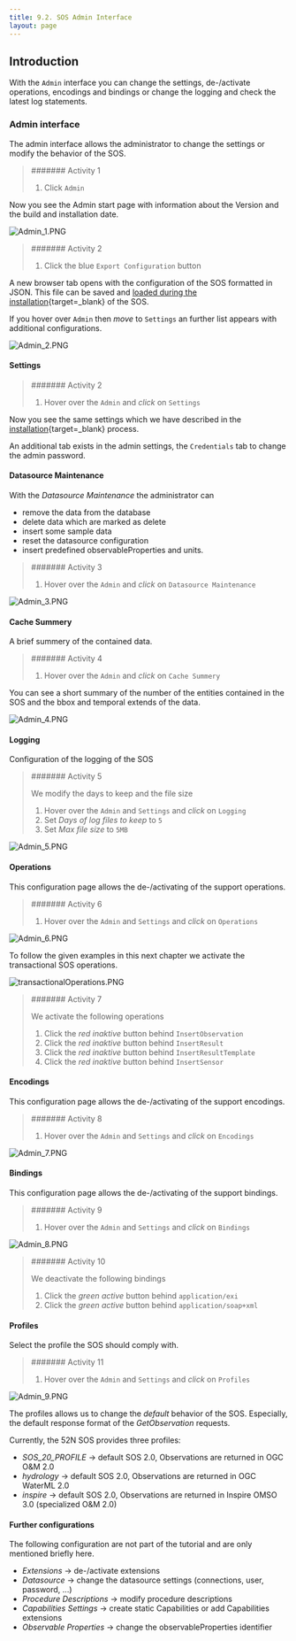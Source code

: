 ```yaml
---
title: 9.2. SOS Admin Interface
layout: page
---
```


## Introduction

With the `Admin` interface you can change the settings, de-/activate operations, encodings and bindings or change the logging and check the latest log statements.

### Admin interface

The admin interface allows the administrator to change the settings or modify the behavior of the SOS.

> ####### Activity 1
>
> 1. Click `Admin`

Now you see the Admin start page with information about the Version and the build and installation date.

![Admin_1.PNG](images/Admin_1.png "52°North SOS Admin interface")

> ####### Activity 2
>
> 1. Click the blue `Export Configuration` button

A new browser tab opens with the configuration of the SOS formatted in JSON. This file can be saved and [loaded during the installation](/9_1_sos_installation_war_file/#upload-a-configuration-file){target=_blank} of the SOS.

If you hover over `Admin` then *move* to `Settings` an further list appears with additional configurations.

![Admin_2.PNG](images/Admin_2.png "52°North SOS Admin interface")

#### Settings

> ####### Activity 2
>
> 1. Hover over the `Admin` and *click* on `Settings`

Now you see the same settings which we have described in the [installation](9_1_sos_installation_war_file/#settings){target=_blank} process.

An additional tab exists in the admin settings, the `Credentials` tab to change the admin password.

#### Datasource Maintenance

With the *Datasource Maintenance* the administrator can

* remove the data from the database
* delete data which are marked as delete
* insert some sample data
* reset the datasource configuration
* insert predefined observableProperties and units.

> ####### Activity 3
>
> 1. Hover over the `Admin` and *click* on `Datasource Maintenance`

![Admin_3.PNG](images/Admin_3.png "52°North SOS Admin interface")

#### Cache Summery

A brief summery of the contained data.

> ####### Activity 4
>
> 1. Hover over the `Admin` and *click* on `Cache Summery`

You can see a short summary of the number of the entities contained in the SOS and the bbox and temporal extends of the data.

![Admin_4.PNG](images/Admin_4.png "52°North SOS Admin interface")

#### Logging

Configuration of the logging of the SOS

> ####### Activity 5
>
> We modify the days to keep and the file size
>
> 1. Hover over the `Admin` and `Settings` and *click* on `Logging`
> 1. Set *Days of log files to keep* to `5`
> 1. Set *Max file size* to `5MB`

![Admin_5.PNG](images/Admin_5.png "52°North SOS Admin interface")

#### Operations

This configuration page allows the de-/activating of the support operations.

> ####### Activity 6
>
> 1. Hover over the `Admin` and `Settings` and *click* on `Operations`

![Admin_6.PNG](images/Admin_6.png "52°North SOS Admin interface")

To follow the given examples in this next chapter we activate the
transactional SOS operations.

![transactionalOperations.PNG](images/transactionalOperations.PNG "active transactional operations")

> ####### Activity 7
>
> We activate the following operations
>
> 1. Click the *red inaktive* button behind `InsertObservation`
> 1. Click the *red inaktive* button behind `InsertResult`
> 1. Click the *red inaktive* button behind `InsertResultTemplate`
> 1. Click the *red inaktive* button behind `InsertSensor`

#### Encodings

This configuration page allows the de-/activating of the support encodings.

> ####### Activity 8
>
> 1. Hover over the `Admin` and `Settings` and *click* on `Encodings`

![Admin_7.PNG](images/Admin_7.png "52°North SOS Admin interface")

#### Bindings

This configuration page allows the de-/activating of the support bindings.

> ####### Activity 9
>
> 1. Hover over the `Admin` and `Settings` and *click* on `Bindings`

![Admin_8.PNG](images/Admin_8.png "52°North SOS Admin interface")

> ####### Activity 10
>
> We deactivate the following bindings
>
> 1. Click the *green active* button behind `application/exi`
> 1. Click the *green active* button behind `application/soap+xml`

#### Profiles

Select the profile the SOS should comply with.

> ####### Activity 11
>
> 1. Hover over the `Admin` and `Settings` and *click* on `Profiles`

![Admin_9.PNG](images/Admin_9.png "52°North SOS Admin interface")

The profiles allows us to change the *default* behavior of the SOS. Especially, the default response format of the *GetObservation* requests.

Currently, the 52N SOS provides three profiles:

* *SOS_20_PROFILE* -> default SOS 2.0, Observations are returned in OGC O&M 2.0
* *hydrology* -> default SOS 2.0, Observations are returned in OGC WaterML 2.0
* *inspire* -> default SOS 2.0, Observations are returned in Inspire OMSO 3.0 (specialized O&M 2.0)

#### Further configurations

The following configuration are not part of the tutorial and are only mentioned briefly here.

* *Extensions* -> de-/activate extensions
* *Datasource* -> change the datasource settings (connections, user, password, ...)
* *Procedure Descriptions* -> modify procedure descriptions
* *Capabilities Settings* -> create static Capabilities or add Capabilities extensions
* *Observable Properties* -> change the observableProperties identifier
